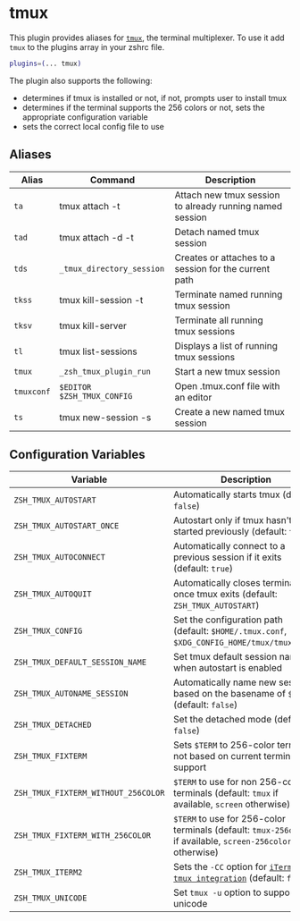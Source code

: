 # tmux

This plugin provides aliases for [`tmux`](https://tmux.github.io/), the terminal
multiplexer. To use it add `tmux` to the plugins array in your zshrc file.

```zsh
plugins=(... tmux)
```

The plugin also supports the following:

-   determines if tmux is installed or not, if not, prompts user to install tmux
-   determines if the terminal supports the 256 colors or not, sets the
    appropriate configuration variable
-   sets the correct local config file to use

## Aliases

| Alias      | Command                    | Description                                              |
| ---------- | -------------------------- | -------------------------------------------------------- |
| `ta`       | tmux attach -t             | Attach new tmux session to already running named session |
| `tad`      | tmux attach -d -t          | Detach named tmux session                                |
| `tds`      | `_tmux_directory_session`  | Creates or attaches to a session for the current path    |
| `tkss`     | tmux kill-session -t       | Terminate named running tmux session                     |
| `tksv`     | tmux kill-server           | Terminate all running tmux sessions                      |
| `tl`       | tmux list-sessions         | Displays a list of running tmux sessions                 |
| `tmux`     | `_zsh_tmux_plugin_run`     | Start a new tmux session                                 |
| `tmuxconf` | `$EDITOR $ZSH_TMUX_CONFIG` | Open .tmux.conf file with an editor                      |
| `ts`       | tmux new-session -s        | Create a new named tmux session                          |

## Configuration Variables

| Variable                            | Description                                                                                                                    |
| ----------------------------------- | ------------------------------------------------------------------------------------------------------------------------------ |
| `ZSH_TMUX_AUTOSTART`                | Automatically starts tmux (default: `false`)                                                                                   |
| `ZSH_TMUX_AUTOSTART_ONCE`           | Autostart only if tmux hasn't been started previously (default: `true`)                                                        |
| `ZSH_TMUX_AUTOCONNECT`              | Automatically connect to a previous session if it exits (default: `true`)                                                      |
| `ZSH_TMUX_AUTOQUIT`                 | Automatically closes terminal once tmux exits (default: `ZSH_TMUX_AUTOSTART`)                                                  |
| `ZSH_TMUX_CONFIG`                   | Set the configuration path (default: `$HOME/.tmux.conf`, `$XDG_CONFIG_HOME/tmux/tmux.conf`)                                    |
| `ZSH_TMUX_DEFAULT_SESSION_NAME`     | Set tmux default session name when autostart is enabled                                                                        |
| `ZSH_TMUX_AUTONAME_SESSION`         | Automatically name new sessions based on the basename of `$PWD` (default: `false`)                                             |
| `ZSH_TMUX_DETACHED`                 | Set the detached mode (default: `false`)                                                                                       |
| `ZSH_TMUX_FIXTERM`                  | Sets `$TERM` to 256-color term or not based on current terminal support                                                        |
| `ZSH_TMUX_FIXTERM_WITHOUT_256COLOR` | `$TERM` to use for non 256-color terminals (default: `tmux` if available, `screen` otherwise)                                  |
| `ZSH_TMUX_FIXTERM_WITH_256COLOR`    | `$TERM` to use for 256-color terminals (default: `tmux-256color` if available, `screen-256color` otherwise)                    |
| `ZSH_TMUX_ITERM2`                   | Sets the `-CC` option for [`iTerm2 tmux integration`](https://iterm2.com/documentation-tmux-integration.html) (default: `false`) |
| `ZSH_TMUX_UNICODE`                  | Set `tmux -u` option to support unicode                                                                                        |
